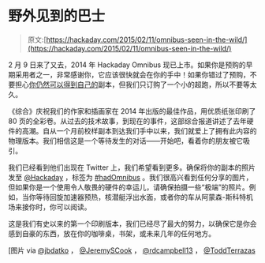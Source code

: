 # 野外见到的巴士

> 原文:[https://hackaday.com/2015/02/11/omnibus-seen-in-the-wild/](https://hackaday.com/2015/02/11/omnibus-seen-in-the-wild/)

2 月 9 日来了又去，2014 年 Hackaday Omnibus 现已上市。如果你是预购的早期采用者之一，非常感谢你，它应该很快就会在你的手中！如果你错过了预购，不要担心[你仍然可以得到自己的](http://store.hackaday.com/products/hackaday-omnibus-2014)副本，但我们只订购了一个小的超跑，所以不要等太久。

《综合》庆祝我们的作家和插画家在 2014 年出版的最佳作品，用优质纸张印刷了 80 页的全彩卷。从过去的技术故事，到现在的事件，这部综合报道讲述了去年硬件的高潮。自从一个月前校样副本到达我们手中以来，我们就爱上了拥有此内容的物理版本。我们相信这是一个等待发生的对话——开始吧，看着你的朋友被它吸引。

我们已经看到他们出现在 Twitter 上，我们希望看到更多。确保将你的副本的照片发至 [@Hackaday](https://twitter.com/hackaday) ，标签为 [#hadOmnibus](https://twitter.com/hashtag/hadOmnibus?src=hash) 。我们很高兴看到任何分享的图片，但如果你是一个使用令人敬畏的硬件的幸运儿，请确保拍摄一些“极端”的照片。例如，当你等待回旋加速器预热，核潜艇浮出水面，或者你的车从阿蒙森-斯科特机场来接你时，你可以阅读。

这是我们有史以来的第一个印刷版本，我们已经尽了最大的努力，以确保它是你会感到自豪的东西，放在你的咖啡桌，书架，或未来几年的任何地方。

[图片 via [@jbdatko](https://twitter.com/jbdatko/status/565532586802679808) ， [@JeremySCook](https://twitter.com/JeremySCook/status/565328176877170689) ， [@rdcampbell13](https://twitter.com/rdcampbell13/status/564965794623143936) ， [@ToddTerrazas](https://twitter.com/ToddTerrazas/status/563395800265261057)